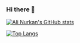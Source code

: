 ### Hi there 👋

<!--
**mastercorvowade/mastercorvowade** is a ✨ _special_ ✨ repository because its `README.md` (this file) appears on your GitHub profile.

Here are some ideas to get you started:

- 🔭 I’m currently working on ...
- 🌱 I’m currently learning ...
- 👯 I’m looking to collaborate on ...
- 🤔 I’m looking for help with ...
- 💬 Ask me about ...
- 📫 How to reach me: ...
- 😄 Pronouns: ...
- ⚡ Fun fact: ...
-->

[![Ali Nurkan's GitHub stats](https://github-readme-stats.vercel.app/api?username=mastercorvowade&count_private=true&show_icons=true&theme=radical)](https://github.com/anuraghazra/github-readme-stats)

[![Top Langs](https://github-readme-stats.vercel.app/api/top-langs/?username=mastercorvowade&hide=html&langs_count=6&show_icons=true&theme=radical)](https://github.com/anuraghazra/github-readme-stats)

<!-- [![Ickynavigator's wakatime stats](https://github-readme-stats.vercel.app/api/wakatime?username=ickynavigator)](https://github.com/anuraghazra/github-readme-stats) -->

<!--
